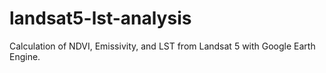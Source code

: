# landsat5-lst-analysis
Calculation of NDVI, Emissivity, and LST from Landsat 5 with Google Earth Engine. 
